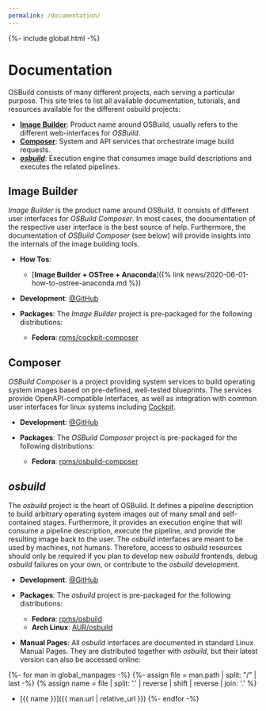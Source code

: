 ```yaml
---
permalink: /documentation/
---
```

{%- include global.html -%}

# Documentation

OSBuild consists of many different projects, each serving a particular purpose.
This site tries to list all available documentation, tutorials, and resources
available for the different osbuild projects:

* [**Image Builder**](#image-builder): Product name around OSBuild, usually
  refers to the different web-interfaces for *OSBuild*.
* [**Composer**](#composer): System and API services that orchestrate image
  build requests.
* [**_osbuild_**](#osbuild): Execution engine that consumes image build
  descriptions and executes the related pipelines.

## Image Builder

_Image Builder_ is the product name around OSBuild. It consists of different
user interfaces for _OSBuild Composer_. In most cases, the documentation of the
respective user interface is the best source of help. Furthermore, the
documentation of _OSBuild Composer_ (see below) will provide insights into the
internals of the image building tools.

* **How Tos**:
   * [**Image Builder + OSTree + Anaconda**]({% link news/2020-06-01-how-to-ostree-anaconda.md %})

* **Development**: [@GitHub](https://github.com/osbuild/cockpit-composer)

* **Packages**: The _Image Builder_ project is pre-packaged for the
  following distributions:

  * **Fedora**: [rpms/cockpit-composer](https://src.fedoraproject.org/rpms/cockpit-composer)

## Composer

_OSBuild Composer_ is a project providing system services to build operating
system images based on pre-defined, well-tested blueprints. The services
provide OpenAPI-compatible interfaces, as well as integration with common user
interfaces for linux systems including [Cockpit](https://cockpit-project.org).

* **Development**: [@GitHub](https://github.com/osbuild/osbuild-composer)

* **Packages**: The _OSBuild Composer_ project is pre-packaged for the
  following distributions:

  * **Fedora**: [rpms/osbuild-composer](https://src.fedoraproject.org/rpms/osbuild-composer)

## _osbuild_

The _osbuild_ project is the heart of OSBuild. It defines a pipeline
description to build arbitrary operating system images out of many small and
self-contained stages. Furthermore, it provides an execution engine that will
consume a pipeline description, execute the pipeline, and provide the resulting
image back to the user. The _osbuild_ interfaces are meant to be used by
machines, not humans. Therefore, access to _osbuild_ resources should only be
required if you plan to develop new _osbuild_ frontends, debug _osbuild_
failures on your own, or contribute to the _osbuild_ development.

* **Development**: [@GitHub](https://github.com/osbuild/osbuild)

* **Packages**: The _osbuild_ project is pre-packaged for the following
  distributions:

  * **Fedora**: [rpms/osbuild](https://src.fedoraproject.org/rpms/osbuild)
  * **Arch Linux**: [AUR/osbuild](https://aur.archlinux.org/packages/osbuild/)

* **Manual Pages**: All _osbuild_ interfaces are documented in standard Linux
  Manual Pages. They are distributed together with _osbuild_, but their latest
  version can also be accessed online:

{%- for man in global_manpages -%}
{%- assign file = man.path | split: "/" | last -%}
{% assign name = file | split: '.' | reverse | shift | reverse | join: '.' %}
  * [{{ name }}]({{ man.url | relative_url }})
{%- endfor -%}
